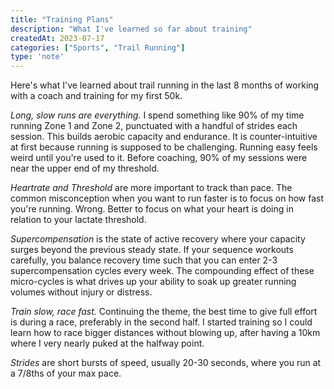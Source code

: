 ```yaml
---
title: "Training Plans"
description: "What I've learned so far about training"
createdAt: 2023-07-17
categories: ["Sports", "Trail Running"]
type: 'note'
---
```


Here's what I've learned about trail running in the last 8 months of working with a coach and training for my first 50k.

*Long, slow runs are everything.* I spend something like 90% of my time running Zone 1 and Zone 2, punctuated with a handful of strides each session. This builds aerobic capacity and endurance. It is counter-intuitive at first because running is supposed to be challenging. Running easy feels weird until you're used to it. Before coaching, 90% of my sessions were near the upper end of my threshold.

*Heartrate and Threshold* are more important to track than pace. The common misconception when you want to run faster is to focus on how fast you're running. Wrong. Better to focus on what your heart is doing in relation to your lactate threshold.

*Supercompensation* is the state of active recovery where your capacity surges beyond the previous steady state. If your sequence workouts carefully, you balance recovery time such that you can enter 2-3 supercompensation cycles every week. The compounding effect of these micro-cycles is what drives up your ability to soak up greater running volumes without injury or distress.

*Train slow, race fast.* Continuing the theme, the best time to give full effort is during a race, preferably in the second half. I started training so I could learn how to race bigger distances without blowing up, after having a 10km where I very nearly puked at the halfway point.

*Strides* are short bursts of speed, usually 20-30 seconds, where you run at a 7/8ths of your max pace.
